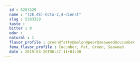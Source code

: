 ```yaml
---
  id : 5283329
  name : "(2E,4E)-Octa-2,4-dienal"
  slug : 5283329
  taste : 
  bitter : 0
  odor : 
  natural : 1
  flavor_profile : green@fatty@melon@pear@seaweed@cucumber
  fema_flavor_profile : Cucumber, Fat, Green, Seaweed
  date : 2019-03-26T08:47:11+01:00
---
```



